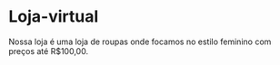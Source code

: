 # Loja-virtual
Nossa loja é uma loja de roupas onde focamos no estilo feminino com preços até R$100,00.
